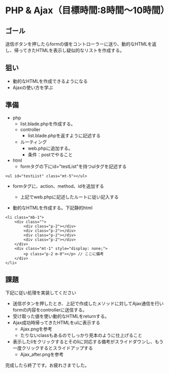 # PHP & Ajax（目標時間:8時間〜10時間）

## ゴール

送信ボタンを押したらformの値をコントローラーに送り、動的なHTMLを返し、帰ってきたHTMLを表示し疑似的なリストを作成する。

## 狙い

- 動的なHTMLを作成できるようになる
- Ajaxの使い方を学ぶ

## 準備

- php
    - list.blade.phpを作成する。
    - controller
        - list.blade.phpを返すように記述する
    - ルーティング
        - web.phpに追加する。
        - 条件：postでやること
- html 
    - formタグの下にid="testList"を持つulタグを記述する
```
<ul id="testList" class="mt-5"></ul>
```
- formタグに、action、method、idを追加する
    - 上記でweb.phpに記述したルートに従い記入する


- 動的なHTMLを作成する。下記静的html
```
<li class="mb-1">
    <div class="">
        <div class="p-2"></div>
        <div class="p-2"></div>
        <div class="p-2"></div>
        <div class="p-2"></div>
    </div>
    <div class="mt-1" style="display: none;">
        <p class="p-2 m-0"></p> // ここに備考
    </div>
</li>
```

## 課題

下記に従い処理を実装してください

- 送信ボタンを押したとき、上記で作成したメソッドに対してAjax通信を行いformの内容をcontrollerに送信する。
- 受け取った値を使い動的なHTMLをreturnする。
- Ajax成功時帰ってきたHTMLをulに表示する
    - Ajax.pngを参考
    - たりないclassもあるのでしっかり見本のように仕上げること
- 表示したliをクリックするとそのliに対応する備考がスライドダウンし、もう一度クリックするとスライドアップする
    - Ajax_after.pngを参考

完成したら終了です。お疲れさまでした。


